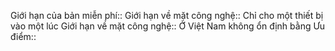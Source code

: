 Giới hạn của bản miễn phí::
Giới hạn về mặt công nghệ:: Chỉ cho một thiết bị vào một lúc
Giới hạn về mặt công nghệ:: Ở Việt Nam không ổn định bằng
Ưu điểm:: 
